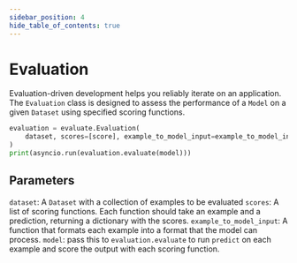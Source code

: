 ```yaml
---
sidebar_position: 4
hide_table_of_contents: true
---
```


# Evaluation

Evaluation-driven development helps you reliably iterate on an application. The `Evaluation` class is designed to assess the performance of a `Model` on a given `Dataset` using specified scoring functions.

```python
evaluation = evaluate.Evaluation(
    dataset, scores=[score], example_to_model_input=example_to_model_input
)
print(asyncio.run(evaluation.evaluate(model)))
```

## Parameters
`dataset`: A `Dataset` with a collection of examples to be evaluated
`scores`: A list of scoring functions. Each function should take an example and a prediction, returning a dictionary with the scores. 
`example_to_model_input`: A function that formats each example into a format that the model can process.
`model`: pass this to `evaluation.evaluate` to run `predict` on each example and score the output with each scoring function.

